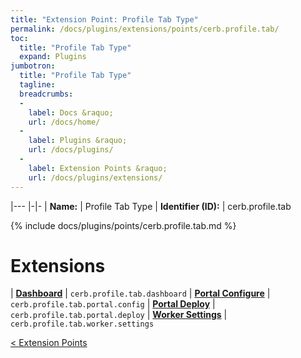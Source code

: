 ```yaml
---
title: "Extension Point: Profile Tab Type"
permalink: /docs/plugins/extensions/points/cerb.profile.tab/
toc:
  title: "Profile Tab Type"
  expand: Plugins
jumbotron:
  title: "Profile Tab Type"
  tagline: 
  breadcrumbs:
  -
    label: Docs &raquo;
    url: /docs/home/
  -
    label: Plugins &raquo;
    url: /docs/plugins/
  -
    label: Extension Points &raquo;
    url: /docs/plugins/extensions/
---
```


|---
|-|-
| **Name:** | Profile Tab Type
| **Identifier (ID):** | cerb.profile.tab

{% include docs/plugins/points/cerb.profile.tab.md %}

# Extensions

| [**Dashboard**](/docs/plugins/extensions/cerb.profile.tab.dashboard/) | `cerb.profile.tab.dashboard`
| [**Portal Configure**](/docs/plugins/extensions/cerb.profile.tab.portal.config/) | `cerb.profile.tab.portal.config`
| [**Portal Deploy**](/docs/plugins/extensions/cerb.profile.tab.portal.deploy/) | `cerb.profile.tab.portal.deploy`
| [**Worker Settings**](/docs/plugins/extensions/cerb.profile.tab.worker.settings/) | `cerb.profile.tab.worker.settings`

<div class="section-nav">
	<div class="left">
		<a href="/docs/plugins/extensions/#extension-points" class="prev">&lt; Extension Points</a>
	</div>
	<div class="right align-right">
	</div>
</div>
<div class="clear"></div>